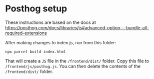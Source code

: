 # Posthog setup

These instructions are based on the docs at https://posthog.com/docs/libraries/js#advanced-option---bundle-all-required-extensions

After making changes to index.js, run from this folder:

`npx parcel build index.html`

That will create a `JS` file in the `/frontend/dist/` folder. Copy this file to `/frontend/js/posthog.js`. You can then delete the contents of the `/frontend/dist/` folder.
